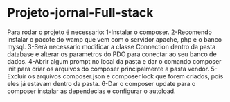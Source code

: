 ﻿# Projeto-jornal-Full-stack
Para rodar o projeto é necessario:
1-Instalar o composer.
2-Recomendo instalar o pacote do wamp que vem com o servidor apache, php e o banco mysql.
3-Será necessario modificar a classe Connection dentro da pasta database e alterar os parametros do PDO para conectar ao seu banco de dados.
4-Abrir algum prompt no local da pasta e dar o comando composer init para criar os arquivos do composer principalmente a pasta vendor.
5-Excluir os arquivos composer.json e composer.lock que forem criados, pois eles já estavam dentro da pasta.
6-Dar o composer update para o composer instalar as dependecias e configurar o autoload.
